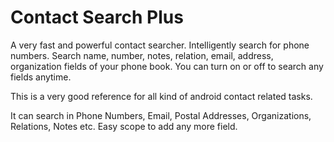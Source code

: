 # Contact Search Plus
A very fast and powerful contact searcher. Intelligently search for phone numbers. Search name, number, notes, relation, email, address, organization fields of your phone book. You can turn on or off to search any fields anytime.

This is a very good reference for all kind of android contact related tasks.

It can search in Phone Numbers, Email, Postal Addresses, Organizations, Relations, Notes etc. Easy scope to add any more field.

